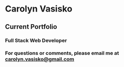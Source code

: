 # Carolyn Vasisko

## Current Portfolio 

### Full Stack Web Developer

### For questions or comments, please email me at carolyn.vasisko@gmail.com

